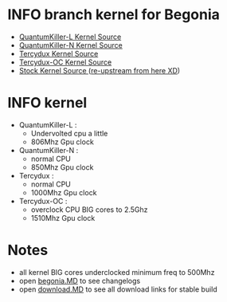 # INFO branch kernel for Begonia
* <a href="https://github.com/ZyCromerZ/begonia/tree/20200706/qk-l"> QuantumKiller-L Kernel Source </a>
* <a href="https://github.com/ZyCromerZ/begonia/tree/20200706/qk-n"> QuantumKiller-N Kernel Source </a>
* <a href="https://github.com/ZyCromerZ/begonia/tree/20200706/Tercydux"> Tercydux Kernel Source </a>
* <a href="https://github.com/ZyCromerZ/begonia/tree/20200706/Tercydux-OC"> Tercydux-OC Kernel Source </a>
* <a href="https://github.com/ZyCromerZ/begonia/tree/20200706/root-upstream"> Stock Kernel Source </a> (<a href="https://git.kernel.org/pub/scm/linux/kernel/git/stable/linux.git">re-upstream from here XD</a>)

# INFO kernel
* QuantumKiller-L : 
    * Undervolted cpu a little
    * 806Mhz Gpu clock 
* QuantumKiller-N :
    * normal CPU
    * 850Mhz Gpu clock 
* Tercydux :
    * normal CPU
    * 1000Mhz Gpu clock
* Tercydux-OC : 
    * overclock CPU BIG cores to 2.5Ghz
    * 1510Mhz Gpu clock

# Notes
* all kernel BIG cores underclocked minimum freq to 500Mhz
* open <a href="https://github.com/ZyCromerZ/begonia/blob/changelogs/begonia.MD">begonia.MD</a> to see changelogs
* open <a href="https://github.com/ZyCromerZ/begonia/blob/changelogs/download.MD">download.MD</a> to see all download links for stable build